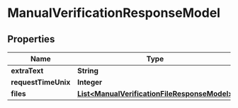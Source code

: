 

# ManualVerificationResponseModel


## Properties

| Name | Type | Description | Notes |
|------------ | ------------- | ------------- | -------------|
|**extraText** | **String** |  |  |
|**requestTimeUnix** | **Integer** |  |  |
|**files** | [**List&lt;ManualVerificationFileResponseModel&gt;**](ManualVerificationFileResponseModel.md) |  |  |



